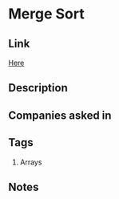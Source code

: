 # Merge Sort

## Link

[Here](https://www.interviewbit.com/courses/programming/topics/arrays/)

## Description

## Companies asked in

## Tags

1. Arrays

## Notes